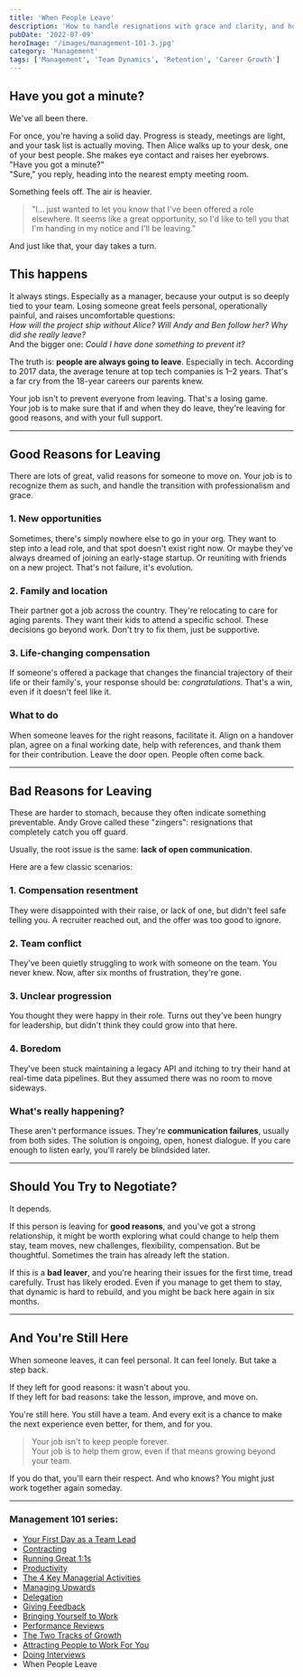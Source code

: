 ```yaml
---
title: 'When People Leave'
description: 'How to handle resignations with grace and clarity, and how to build a culture that keeps the door open, whether people stay or go.'
pubDate: '2022-07-09'
heroImage: '/images/management-101-3.jpg'
category: 'Management'
tags: ['Management', 'Team Dynamics', 'Retention', 'Career Growth']
---
```


## Have you got a minute?

We've all been there.

For once, you're having a solid day. Progress is steady, meetings are light, and your task list is actually moving. Then Alice walks up to your desk, one of your best people. She makes eye contact and raises her eyebrows.  
"Have you got a minute?"  
"Sure," you reply, heading into the nearest empty meeting room.

Something feels off. The air is heavier.

> "I… just wanted to let you know that I've been offered a role elsewhere. It seems like a great opportunity, so I'd like to tell you that I'm handing in my notice and I'll be leaving."

And just like that, your day takes a turn.

## This happens

It always stings. Especially as a manager, because your output is so deeply tied to your team. Losing someone great feels personal, operationally painful, and raises uncomfortable questions:  
*How will the project ship without Alice? Will Andy and Ben follow her? Why did she really leave?*  
And the bigger one: *Could I have done something to prevent it?*

The truth is: **people are always going to leave**. Especially in tech. According to 2017 data, the average tenure at top tech companies is 1–2 years. That's a far cry from the 18-year careers our parents knew.

Your job isn't to prevent everyone from leaving. That's a losing game.  
Your job is to make sure that if and when they do leave, they're leaving for good reasons, and with your full support.

---

## Good Reasons for Leaving

There are lots of great, valid reasons for someone to move on. Your job is to recognize them as such, and handle the transition with professionalism and grace.

### 1. **New opportunities**

Sometimes, there's simply nowhere else to go in your org. They want to step into a lead role, and that spot doesn't exist right now. Or maybe they've always dreamed of joining an early-stage startup. Or reuniting with friends on a new project. That's not failure, it's evolution.

### 2. **Family and location**

Their partner got a job across the country. They're relocating to care for aging parents. They want their kids to attend a specific school. These decisions go beyond work. Don't try to fix them, just be supportive.

### 3. **Life-changing compensation**

If someone's offered a package that changes the financial trajectory of their life or their family's, your response should be: *congratulations*. That's a win, even if it doesn't feel like it.

### What to do

When someone leaves for the right reasons, facilitate it. Align on a handover plan, agree on a final working date, help with references, and thank them for their contribution. Leave the door open. People often come back.

---

## Bad Reasons for Leaving

These are harder to stomach, because they often indicate something preventable. Andy Grove called these "zingers": resignations that completely catch you off guard.

Usually, the root issue is the same: **lack of open communication**.

Here are a few classic scenarios:

### 1. **Compensation resentment**

They were disappointed with their raise, or lack of one, but didn't feel safe telling you. A recruiter reached out, and the offer was too good to ignore.

### 2. **Team conflict**

They've been quietly struggling to work with someone on the team. You never knew. Now, after six months of frustration, they're gone.

### 3. **Unclear progression**

You thought they were happy in their role. Turns out they've been hungry for leadership, but didn't think they could grow into that here.

### 4. **Boredom**

They've been stuck maintaining a legacy API and itching to try their hand at real-time data pipelines. But they assumed there was no room to move sideways.

### What's really happening?

These aren't performance issues. They're **communication failures**, usually from both sides. The solution is ongoing, open, honest dialogue. If you care enough to listen early, you'll rarely be blindsided later.

---

## Should You Try to Negotiate?

It depends.

If this person is leaving for **good reasons**, and you've got a strong relationship, it might be worth exploring what could change to help them stay, team moves, new challenges, flexibility, compensation. But be thoughtful. Sometimes the train has already left the station.

If this is a **bad leaver**, and you're hearing their issues for the first time, tread carefully. Trust has likely eroded. Even if you manage to get them to stay, that dynamic is hard to rebuild, and you might be back here again in six months.

---

## And You're Still Here

When someone leaves, it can feel personal. It can feel lonely. But take a step back.

If they left for good reasons: it wasn't about you.  
If they left for bad reasons: take the lesson, improve, and move on.

You're still here. You still have a team. And every exit is a chance to make the next experience even better, for them, and for you.

> Your job isn't to keep people forever.  
> Your job is to help them grow, even if that means growing beyond your team.

If you do that, you'll earn their respect. And who knows? You might just work together again someday.

---

### Management 101 series:

- [Your First Day as a Team Lead](/blog/management-101-your-first-day-as-a-team-lead/)
- [Contracting](/blog/management-101-contracting/)
- [Running Great 1:1s](/blog/management-101-one-on-ones/)
- [Productivity](/blog/management-101-productivity/)
- [The 4 Key Managerial Activities](/blog/management-101-4-key-managerial-activities/)
- [Managing Upwards](/blog/management-101-managing-upwards/)
- [Delegation](/blog/management-101-delegation/)
- [Giving Feedback](/blog/management-101-giving-feedback/)
- [Bringing Yourself to Work](/blog/management-101-bringing-yourself-to-work/)
- [Performance Reviews](/blog/management-101-performance-reviews/)
- [The Two Tracks of Growth](/blog/management-101-two-tracks-of-growth/)
- [Attracting People to Work For You](/blog/management-101-attracting-people-to-work-for-you/)
- [Doing Interviews](/blog/management-101-doing-interviews/)
- When People Leave